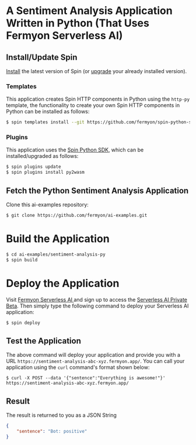 # A Sentiment Analysis Application Written in Python (That Uses Fermyon Serverless AI)

## Install/Update Spin

[Install](https://developer.fermyon.com/spin/install) the latest version of Spin (or [upgrade](https://developer.fermyon.com/spin/upgrade) your already installed version).

### Templates

This application creates Spin HTTP components in Python using the `http-py` template, the functionality to create your own Spin HTTP components in Python can be installed as follows:

```bash
$ spin templates install --git https://github.com/fermyon/spin-python-sdk --upgrade
```

### Plugins

This application uses the [Spin Python SDK](https://github.com/fermyon/spin-python-sdk), which can be installed/upgraded as follows:

```bash
$ spin plugins update
$ spin plugins install py2wasm
```

## Fetch the Python Sentiment Analysis Application

Clone this ai-examples repository:

```bash
$ git clone https://github.com/fermyon/ai-examples.git
```

# Build the Application

```bash
$ cd ai-examples/sentiment-analysis-py
$ spin build
```

# Deploy the Application

Visit [Fermyon Serverless AI ](https://www.fermyon.com/serverless-ai) and sign up to access the [Serverless AI Private Beta](https://developer.fermyon.com/cloud/serverless-ai). Then simply type the following command to deploy your Serverless AI application:

```bash
$ spin deploy
```

## Test the Application

The above command will deploy your application and provide you with a URL `https://sentiment-analysis-abc-xyz.fermyon.app/`. You can call your application using the `curl` command's format shown below:

```
$ curl -X POST --data '{"sentence":"Everything is awesome!"}' https://sentiment-analysis-abc-xyz.fermyon.app/
```

## Result

The result is returned to you as a JSON String

```json
{
    "sentence": "Bot: positive"
}
```



